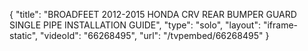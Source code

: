 {
    "title": "BROADFEET 2012-2015 HONDA CRV REAR BUMPER GUARD SINGLE PIPE INSTALLATION GUIDE",
    "type": "solo",
    "layout": "iframe-static",
    "videoId": "66268495",
    "url": "\/tvpembed\/66268495"
}